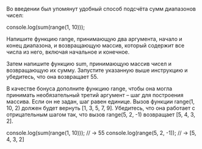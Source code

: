 Во введении был упомянут удобный способ подсчёта сумм диапазонов чисел:

console.log(sum(range(1, 10)));


Напишите функцию range, принимающую два аргумента, начало и конец диапазона, и возвращающую массив, который содержит все числа из него, включая начальное и конечное.

Затем напишите функцию sum, принимающую массив чисел и возвращающую их сумму. Запустите указанную выше инструкцию и убедитесь, что она возвращает 55.

В качестве бонуса дополните функцию range, чтобы она могла принимать необязательный третий аргумент – шаг для построения массива. Если он не задан, шаг равен единице. Вызов функции range(1, 10, 2) должен будет вернуть [1, 3, 5, 7, 9]. Убедитесь, что она работает с отрицательным шагом так, что вызов range(5, 2, -1) возвращает [5, 4, 3, 2].

console.log(sum(range(1, 10)));
// → 55
console.log(range(5, 2, -1));
// → [5, 4, 3, 2]